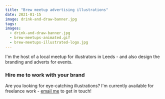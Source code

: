 ```yaml
---
title: "Brew meetup advertising illustrations"
date: 2021-01-15
image: drink-and-draw-banner.jpg
tags:
images:
  - drink-and-draw-banner.jpg
  - brew-meetups-animated.gif
  - brew-meetups-illustrated-logo.jpg
---
```


I'm the host of a local meetup for illustrators in Leeds - and also design the branding and adverts for events.

### Hire me to work with your brand
Are you looking for eye-catching illustrations? I'm currently available for freelance work - [email me](mailto:vicky@vickyhughes.co.uk) to get in touch!
